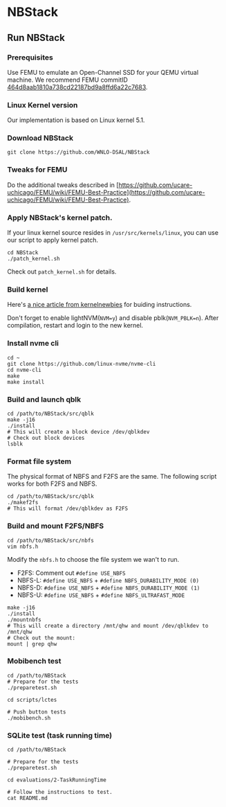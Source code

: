 # NBStack

## Run NBStack

### Prerequisites

Use FEMU to emulate an Open-Channel SSD for your QEMU virtual machine. We recommend FEMU commitID [464d8aab1810a738cd22187bd9a8ffd6a22c7683](https://github.com/ucare-uchicago/FEMU/commit/464d8aab1810a738cd22187bd9a8ffd6a22c7683).

### Linux Kernel version

Our implementation is based on Linux kernel 5.1.

### Download NBStack

```
git clone https://github.com/WNLO-DSAL/NBStack
```

### Tweaks for FEMU

Do the additional tweaks described in [https://github.com/ucare-uchicago/FEMU/wiki/FEMU-Best-Practice](https://github.com/ucare-uchicago/FEMU/wiki/FEMU-Best-Practice).

### Apply NBStack's kernel patch.

If your linux kernel source resides in `/usr/src/kernels/linux`, you can use our script to apply kernel patch.

```
cd NBStack
./patch_kernel.sh
```

Check out `patch_kernel.sh` for details.

### Build kernel

Here's [a nice article from kernelnewbies](https://kernelnewbies.org/KernelBuild) for buiding instructions.

Don't forget to enable lightNVM(`NVM=y`) and disable pblk(`NVM_PBLK=n`). After compilation, restart and login to the new kernel.

### Install nvme cli

```
cd ~
git clone https://github.com/linux-nvme/nvme-cli
cd nvme-cli
make
make install
```

### Build and launch qblk

```
cd /path/to/NBStack/src/qblk
make -j16
./install
# This will create a block device /dev/qblkdev
# Check out block devices
lsblk
```

### Format file system

The physical format of NBFS and F2FS are the same.
The following script works for both F2FS and NBFS.

```
cd /path/to/NBStack/src/qblk
./makef2fs
# This will format /dev/qblkdev as F2FS
```

### Build and mount F2FS/NBFS

```
cd /path/to/NBStack/src/nbfs
vim nbfs.h
```

Modify the `nbfs.h` to choose the file system we wan't to run.

* F2FS: Comment out `#define USE_NBFS`
* NBFS-L: `#define USE_NBFS` + `#define NBFS_DURABILITY_MODE (0)`
* NBFS-D: `#define USE_NBFS` + `#define NBFS_DURABILITY_MODE (1)`
* NBFS-U: `#define USE_NBFS` + `#define NBFS_ULTRAFAST_MODE`

```
make -j16
./install
./mountnbfs
# This will create a directory /mnt/qhw and mount /dev/qblkdev to /mnt/qhw
# Check out the mount:
mount | grep qhw
```

### Mobibench test

```
cd /path/to/NBStack
# Prepare for the tests
./preparetest.sh

cd scripts/lctes

# Push button tests
./mobibench.sh
```

### SQLite test (task running time)

```
cd /path/to/NBStack

# Prepare for the tests
./preparetest.sh

cd evaluations/2-TaskRunningTime

# Follow the instructions to test.
cat README.md
```

